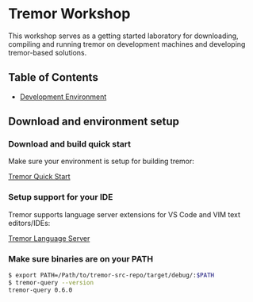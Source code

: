 # Tremor Workshop
[Tremor Workshop]: #tremor-workshop

This workshop serves as a getting started laboratory for downloading,
compiling and running tremor on development machines and developing
tremor-based solutions.


## Table of Contents
[Table of Contents]: #table-of-contents

  - [Development Environment](#tremor-dev-env)

## Download and environment setup
[Tremor Download and Setup]: #tremor-dev-env

### Download and build quick start

Make sure your environment is setup for building tremor:

[Tremor Quick Start](https://github.com/wayfair-incubator/tremor-runtime/blob/master/docs/development/quick-start.md)

### Setup support for your IDE

Tremor supports language server extensions for VS Code and VIM text editors/IDEs:

[Tremor Language Server](https://github.com/wayfair-incubator/tremor-language-server)


### Make sure binaries are on your PATH

```bash
$ export PATH=/Path/to/tremor-src-repo/target/debug/:$PATH
$ tremor-query --version
tremor-query 0.6.0
```

